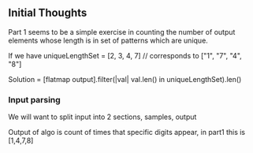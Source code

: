## Initial Thoughts

Part 1 seems to be a simple exercise in counting the number of output elements whose length is in set of patterns which are unique. 

If we have uniqueLengthSet = [2, 3, 4, 7] // corresponds to ["1", "7", "4", "8"]

Solution = [flatmap output].filter(|val| val.len() in uniqueLengthSet).len()

### Input parsing
We will want to split input into 2 sections, samples, output

Output of algo is count of times that specific digits appear, in part1 this is [1,4,7,8]

